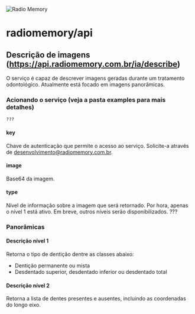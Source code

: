 ![Radio Memory](https://radiomemory.com.br/wp-content/uploads/2020/02/logo-site-com-borda.png)
# radiomemory/api

## Descrição de imagens (https://api.radiomemory.com.br/ia/describe)
O serviço é capaz de descrever imagens geradas durante um tratamento odontológico. Atualmente está focado em imagens panorâmicas.

### Acionando o serviço (veja a pasta examples para mais detalhes)

```
???
```
#### key
Chave de autenticação que permite o acesso ao serviço. Solicite-a através de desenvolvimento@radiomemory.com.br.
#### image
Base64 da imagem.
#### type
Nível de informação sobre a imagem que será retornado. Por hora, apenas o nível 1 está ativo. Em breve, outros níveis serão disponibilizados.
???

### Panorâmicas

#### Descrição nível 1
Retorna o tipo de dentição dentre as classes abaixo:
* Dentição permanente ou mista
* Desdentado superior, desdentado inferior ou desdentado total

#### Descrição nível 2
Retorna a lista de dentes presentes e ausentes, incluindo as coordenadas do longo eixo.
